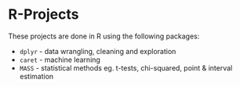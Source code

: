# R-Projects

These projects are done in R using the following packages:
* `dplyr` - data wrangling, cleaning and exploration
* `caret` - machine learning 
* `MASS` - statistical methods eg. t-tests, chi-squared, point & interval estimation

